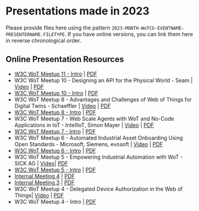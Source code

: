 # Presentations made in 2023

Please provide files here using the pattern `2023-MONTH-WoTCG-EVENTNAME-PRESENTERNAME.FILETYPE`. 
If you have online versions, you can link them here in reverse chronological order.

## Online Presentation Resources

- [W3C WoT Meetup 11 - Intro](https://docs.google.com/presentation/d/1r_7PrstswVoU_1awFvrcfa6tuQRzm76coDZkPfuY68k/edit?usp=sharing) | [PDF](./2023-12-WoTCG-Meetup11-AguzziKorkan.pdf)
- W3C WoT Meetup 10 - Designing an API for the Physical World - Seam | [Video](https://www.youtube.com/watch?v=LHybkrb3Xek) | [PDF](./2023-10-WoTCG-Meetup10-Seam-SyBohy.pdf)
- [W3C WoT Meetup 10 - Intro](https://docs.google.com/presentation/d/17Whb-1nKF949bWN3dXjEin7q0nuJW9kUsVXgp3HlcLY/edit?usp=sharing) | [PDF](./2023-10-WoTCG-Meetup10-AguzziKorkan.pdf)
- W3C WoT Meetup 8 - Advantages and Challenges of Web of Things for Digital Twins - Schaeffler | [Video](https://www.youtube.com/watch?v=kPfdqGYvBVM) | [PDF](./2023-05-WoTCG-Meetup8-Kuestner_Schaeffler.pdf)
- [W3C WoT Meetup 8 - Intro](https://docs.google.com/presentation/d/1j1trj42kzy7FWaYR3xne39Ic_PJqjszjEmXIww7x_qU/edit?usp=sharing) | [PDF](./2023-05-WoTCG-Meetup8-AguzziKorkan.pdf)
- W3C WoT Meetup 7 - Web Scale Agents with WoT and No-Code Applications in IoT - IntellIoT, Simon Mayer | [Video](https://www.youtube.com/watch?v=iqNX9DgFaBM) | [PDF](./2023-04-WoTCG-Meetup7-Mayer-IntellIoT.pdf)
- [W3C WoT Meetup 7 - Intro](https://docs.google.com/presentation/d/1Sqr3uJ_6lLoOGJ9z6Uttg5akKNZcB945yaponz26Uz0/edit?usp=sharing) | [PDF](./2023-04-WoTCG-Meetup7-AguzziKorkan.pdf)
- W3C WoT Meetup 6 - Automated Industrial Asset Onboarding Using Open Standards - Microsoft, Siemens, evosoft | [Video](https://youtu.be/xFnrWOeh3pc) | [PDF](./2023-04-WoTCG-Meetup6-Siemens-Microsoft.pdf)
- [W3C WoT Meetup 6 - Intro](https://docs.google.com/presentation/d/1mIqp21oQg92ZrPttWJeM9iE1QcV-JPMcJyY37a9N-bc/edit?usp=sharing) | [PDF](./2023-04-WoTCG-Meetup6-AguzziKorkan.pdf)
- W3C WoT Meetup 5 - Empowering Industrial Automation with WoT - SICK AG | [Video](https://youtu.be/SIKMbxLJXow)| [PDF](./2023-03-WoTCG-Meetup5-Held_SICK.pdf)
- [W3C WoT Meetup 5 - Intro](https://docs.google.com/presentation/d/1LsE6-5ZQ5h_rt2W1zvAE1cVsdrlKCgb4Cf9i2RFYnkk/edit?usp=sharing) | [PDF](2023-03-WoTCG-Meetup5-AguzziKorkan.pdf)
- [Internal Meeting 4](https://docs.google.com/presentation/d/1q6L3SPLLJLk5VMNACx-YcP1kShtYr7IU7AGj9WrXw98/edit?usp=sharing) | [PDF](./2023-03-WoTCG-InternalMeeting4-AguzziKorkan.pdf)
- [Internal Meeting 3](https://docs.google.com/presentation/d/1RnpC2sG2r37CBkdHPqcJQ_UcEsznGdYxPFAoWv-1RC0/edit?usp=sharing) | [PDF](2023-02-WoTCG-InternalMeeting3-AguzziKorkan.pdf)
- W3C WoT Meetup 4 - Delegated Device Authorization in the Web of Things| [Video](https://youtu.be/WcCUyn9RUqw) | [PDF](./2023-02-WoTCG-Meetup4-Romann.pdf)
- W3C WoT Meetup 4 - Intro | [PDF](./2023-02-WoTCG-Meetup4-AguzziKorkan.pdf)
